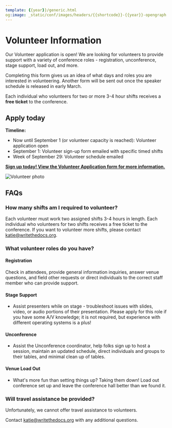 ```yaml
---
template: {{year}}/generic.html
og:image: _static/conf/images/headers/{{shortcode}}-{{year}}-opengraph.jpg
---
```


# Volunteer Information

Our Volunteer application is open! We are looking for volunteers to provide support with a variety of conference roles - registration, unconference, stage support, load out, and more.

Completing this form gives us an idea of what days and roles you are interested in volunteering. Another form will be sent out once the speaker schedule is released in early March.

Each individual who volunteers for two or more 3-4 hour shifts receives a **free ticket** to the conference.

## Apply today

**Timeline:**

-   Now until September 1 (or volunteer capacity is reached): Volunteer application open
-   September 1: Volunteer sign-up form emailed with specific timed shifts
-   Week of September 29: Volunteer schedule emailed

**[Sign up today! View the Volunteer Application form for more information.](https://docs.google.com/forms/d/e/1FAIpQLSf6Pv-j8X6fn6h7PTIefbBYihgAAYmpzOo7Q_ne0o5KUC1PGQ/viewform?usp=sharing&ouid=108132524478212091435)**

![Volunteer photo](/_static/img/2024/volunteer.jpg)

## FAQs

### How many shifts am I required to volunteer?

Each volunteer must work two assigned shifts 3-4 hours in length. Each individual who volunteers for two shifts receives a free ticket to the conference. If you want to volunteer more shifts, please contact katie@writethedocs.org.

### What volunteer roles do you have?

#### Registration

Check in attendees, provide general information inquiries, answer venue questions, and field other requests or direct individuals to the correct staff member who can provide support.

#### Stage Support

- Assist presenters while on stage - troubleshoot issues with slides, video, or audio portions of their presentation. Please apply for this role if you have some A/V knowledge; it is not required, but experience with different operating systems is a plus!

#### Unconference

- Assist the Unconference coordinator, help folks sign up to host a session, maintain an updated schedule, direct individuals and groups to their tables, and minimal clean up of tables.

#### Venue Load Out

- What's more fun than setting things up? Taking them down! Load out conference set up and leave the conference hall better than we found it.

### Will travel assistance be provided?

Unfortunately, we cannot offer travel assistance to volunteers. 

Contact katie@writethedocs.org with any additional questions.
